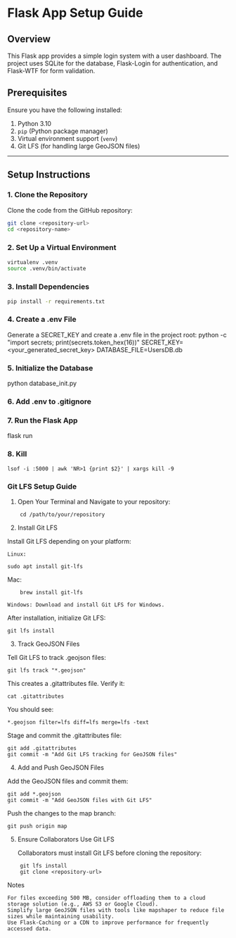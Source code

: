 # Flask App Setup Guide

## Overview
This Flask app provides a simple login system with a user dashboard. The project uses SQLite for the database, Flask-Login for authentication, and Flask-WTF for form validation.

## Prerequisites
Ensure you have the following installed:
1. Python 3.10
2. `pip` (Python package manager)
3. Virtual environment support (`venv`)
4. Git LFS (for handling large GeoJSON files)

---

## Setup Instructions

### 1. Clone the Repository
Clone the code from the GitHub repository:
```bash
git clone <repository-url>
cd <repository-name>
```
### 2. Set Up a Virtual Environment
```bash
virtualenv .venv
source .venv/bin/activate
```
### 3. Install Dependencies
```bash
pip install -r requirements.txt
```
### 4. Create a .env File
Generate a SECRET_KEY and create a .env file in the project root:
python -c "import secrets; print(secrets.token_hex(16))"
SECRET_KEY=<your_generated_secret_key>
DATABASE_FILE=UsersDB.db

### 5. Initialize the Database
python database_init.py

### 6. Add .env to .gitignore

### 7. Run the Flask App
flask run

### 8. Kill
```
lsof -i :5000 | awk 'NR>1 {print $2}' | xargs kill -9
```

### Git LFS Setup Guide
1. Open Your Terminal and Navigate to your repository:
```
    cd /path/to/your/repository
```
2. Install Git LFS

Install Git LFS depending on your platform:

    Linux:
```
sudo apt install git-lfs
```
Mac:
```
    brew install git-lfs
```
    Windows: Download and install Git LFS for Windows.

After installation, initialize Git LFS:
```
git lfs install
```
3. Track GeoJSON Files

Tell Git LFS to track .geojson files:
```
git lfs track "*.geojson"
```
This creates a .gitattributes file. Verify it:
```
cat .gitattributes
```
You should see:
```
*.geojson filter=lfs diff=lfs merge=lfs -text
```
Stage and commit the .gitattributes file:
```
git add .gitattributes
git commit -m "Add Git LFS tracking for GeoJSON files"
```
4. Add and Push GeoJSON Files

Add the GeoJSON files and commit them:
```
git add *.geojson
git commit -m "Add GeoJSON files with Git LFS"
```
Push the changes to the map branch:
```
git push origin map
```
5. Ensure Collaborators Use Git LFS

    Collaborators must install Git LFS before cloning the repository:
```
    git lfs install
    git clone <repository-url>
```
Notes

    For files exceeding 500 MB, consider offloading them to a cloud storage solution (e.g., AWS S3 or Google Cloud).
    Simplify large GeoJSON files with tools like mapshaper to reduce file sizes while maintaining usability.
    Use Flask-Caching or a CDN to improve performance for frequently accessed data.

